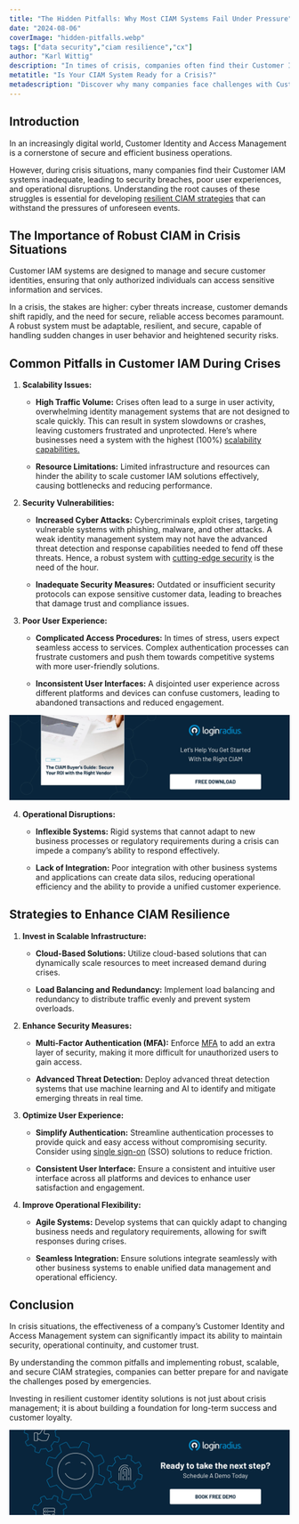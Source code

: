 ```yaml
---
title: "The Hidden Pitfalls: Why Most CIAM Systems Fail Under Pressure"
date: "2024-08-06"
coverImage: "hidden-pitfalls.webp"
tags: ["data security","ciam resilience","cx"]
author: "Karl Wittig"
description: "In times of crisis, companies often find their Customer Identity and Access Management (CIAM) systems under immense pressure. This article explains the common reasons for CIAM failures during emergencies and offers actionable strategies to fortify these systems, ensuring robust security and seamless user experiences."
metatitle: "Is Your CIAM System Ready for a Crisis?"
metadescription: "Discover why many companies face challenges with Customer Identity and Access Management during crises, & explore strategies to enhance resilience and security."
---
```

## Introduction

In an increasingly digital world, Customer Identity and Access Management is a cornerstone of secure and efficient business operations. 

However, during crisis situations, many companies find their Customer IAM systems inadequate, leading to security breaches, poor user experiences, and operational disruptions. Understanding the root causes of these struggles is essential for developing [resilient CIAM strategies](https://www.loginradius.com/blog/identity/things-to-know-before-creating-ciam-strategy/) that can withstand the pressures of unforeseen events.

## The Importance of Robust CIAM in Crisis Situations

Customer IAM systems are designed to manage and secure customer identities, ensuring that only authorized individuals can access sensitive information and services. 

In a crisis, the stakes are higher: cyber threats increase, customer demands shift rapidly, and the need for secure, reliable access becomes paramount. A robust system must be adaptable, resilient, and secure, capable of handling sudden changes in user behavior and heightened security risks.

## Common Pitfalls in Customer IAM During Crises

1. **Scalability Issues:**
    
    * **High Traffic Volume:** Crises often lead to a surge in user activity, overwhelming identity management systems that are not designed to scale quickly. This can result in system slowdowns or crashes, leaving customers frustrated and unprotected. Here’s where businesses need a system with the highest (100%)  [scalability capabilities. ](https://www.loginradius.com/scalability/)
    
    * **Resource Limitations:** Limited infrastructure and resources can hinder the ability to scale customer IAM solutions effectively, causing bottlenecks and reducing performance.

2. **Security Vulnerabilities:**

    * **Increased Cyber Attacks:** Cybercriminals exploit crises, targeting vulnerable systems with phishing, malware, and other attacks. A weak identity management system may not have the advanced threat detection and response capabilities needed to fend off these threats. Hence, a robust system with [cutting-edge security](https://www.loginradius.com/security/) is the need of the hour. 

    * **Inadequate Security Measures:** Outdated or insufficient security protocols can expose sensitive customer data, leading to breaches that damage trust and compliance issues.

3. **Poor User Experience:**

    * **Complicated Access Procedures:** In times of stress, users expect seamless access to services. Complex authentication processes can frustrate customers and push them towards competitive systems with more user-friendly solutions.

    * **Inconsistent User Interfaces:** A disjointed user experience across different platforms and devices can confuse customers, leading to abandoned transactions and reduced engagement.

[![GD-ciam](GD-ciam.webp)](https://www.loginradius.com/resource/guide/ciam-buyers-guide-secure-roi/)

4. **Operational Disruptions:**

    * **Inflexible Systems:** Rigid systems that cannot adapt to new business processes or regulatory requirements during a crisis can impede a company’s ability to respond effectively.

    * **Lack of Integration:** Poor integration with other business systems and applications can create data silos, reducing operational efficiency and the ability to provide a unified customer experience. 

## Strategies to Enhance CIAM Resilience

1. **Invest in Scalable Infrastructure:**

    * **Cloud-Based Solutions:** Utilize cloud-based solutions that can dynamically scale resources to meet increased demand during crises.

    * **Load Balancing and Redundancy:** Implement load balancing and redundancy to distribute traffic evenly and prevent system overloads.

2. **Enhance Security Measures:**

    * **Multi-Factor Authentication (MFA):** Enforce [MFA](https://www.loginradius.com/multi-factor-authentication/) to add an extra layer of security, making it more difficult for unauthorized users to gain access.

    * **Advanced Threat Detection:** Deploy advanced threat detection systems that use machine learning and AI to identify and mitigate emerging threats in real time.

3. **Optimize User Experience:**

    * **Simplify Authentication:** Streamline authentication processes to provide quick and easy access without compromising security. Consider using [single sign-on](https://www.loginradius.com/single-sign-on/) (SSO) solutions to reduce friction.

    * **Consistent User Interface:** Ensure a consistent and intuitive user interface across all platforms and devices to enhance user satisfaction and engagement.

4. **Improve Operational Flexibility:**

    * **Agile Systems:** Develop systems that can quickly adapt to changing business needs and regulatory requirements, allowing for swift responses during crises.

    * **Seamless Integration:** Ensure solutions integrate seamlessly with other business systems to enable unified data management and operational efficiency.

## Conclusion

In crisis situations, the effectiveness of a company’s Customer Identity and Access Management system can significantly impact its ability to maintain security, operational continuity, and customer trust. 

By understanding the common pitfalls and implementing robust, scalable, and secure CIAM strategies, companies can better prepare for and navigate the challenges posed by emergencies. 

Investing in resilient customer identity solutions is not just about crisis management; it is about building a foundation for long-term success and customer loyalty.

[![book-a-free-demo-loginradius](../../assets/book-a-demo-loginradius.webp)](https://www.loginradius.com/contact-us?utm_source=blog&utm_medium=web&utm_campaign=ciam-systems-hidden-pitfalls)